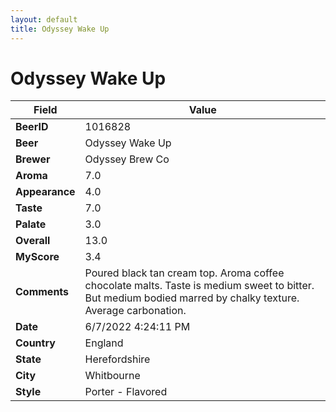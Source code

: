 ```yaml
---
layout: default
title: Odyssey Wake Up
---
```


# Odyssey Wake Up

| Field         | Value     |
|---------------|-----------|
| **BeerID** | 1016828 |
| **Beer** | Odyssey Wake Up |
| **Brewer** | Odyssey Brew Co |
| **Aroma** | 7.0 |
| **Appearance** | 4.0 |
| **Taste** | 7.0 |
| **Palate** | 3.0 |
| **Overall** | 13.0 |
| **MyScore** | 3.4 |
| **Comments** | Poured black tan cream top. Aroma coffee chocolate malts. Taste is medium sweet to bitter. But medium bodied marred by chalky texture. Average carbonation. |
| **Date** | 6/7/2022 4:24:11 PM |
| **Country** | England |
| **State** | Herefordshire |
| **City** | Whitbourne |
| **Style** | Porter - Flavored |
